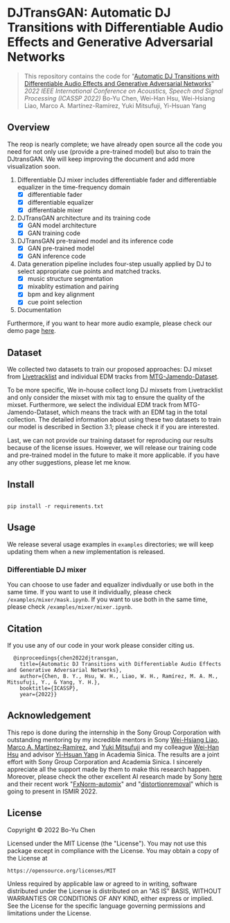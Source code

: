 # DJTransGAN: Automatic DJ Transitions with Differentiable Audio Effects and Generative Adversarial Networks

> This repository contains the code for "[Automatic DJ Transitions with Differentiable Audio Effects and Generative Adversarial Networks](https://arxiv.org/abs/2110.06525)"
> *2022 IEEE International Conference on Acoustics, Speech and Signal Processing (ICASSP 2022)*
> Bo-Yu Chen, Wei-Han Hsu, Wei-Hsiang Liao, Marco A. Martínez-Ramírez, Yuki Mitsufuji, Yi-Hsuan Yang

## Overview


The reop is nearly complete; we have already open source all the code you need for not only use (provide a pre-trained model) but also to train the DJtransGAN. We will keep improving the document and add more visualization soon.

1. Differentiable DJ mixer includes differentiable fader and differentiable equalizer in the time-frequency domain 
    - [x] differentiable fader
    - [x] differentiable equalizer
    - [x] differentiable mixer
2. DJTransGAN architecture and its training code 
    - [X] GAN model architecture
    - [X] GAN training code
3. DJTransGAN pre-trained model and its inference code
    - [X] GAN pre-trained model
    - [X] GAN inference code
4. Data generation pipeline includes four-step usually applied by DJ to select appropriate cue points and matched tracks. 
    - [X] music structure segmentation
    - [X] mixablity estimation and pairing
    - [X] bpm and key alignment
    - [X] cue point selection
5. Documentation

Furthermore, if you want to hear more audio example, please check our demo page [here](https://paulyuchen.com/djtransgan-icassp2022/).


## Dataset

We collected two datasets to train our proposed approaches: DJ mixset from [Livetracklist](https://www.livetracklist.com/) and individual EDM tracks from [MTG-Jamendo-Dataset](https://github.com/MTG/mtg-jamendo-dataset). 

To be more specific, We in-house collect long DJ mixsets from Livetracklist and only consider the mixset with mix tag to ensure the quality of the mixset. Furthermore, we select the individual EDM track from MTG-Jamendo-Dataset, which means the track with an EDM tag in the total collection. The detailed information about using these two datasets to train our model is described in Section 3.1; please check it if you are interested. 

Last, we can not provide our training dataset for reproducing our results because of the license issues. However, we will release our training code and pre-trained model in the future to make it more applicable. if you have any other suggestions, please let me know.

## Install

```

pip install -r requirements.txt

```

## Usage 

We release several usage examples in `examples` directories; we will keep updating them when a new implementation is released.

### Differentiable DJ mixer


You can choose to use fader and equalizer indivdually or use both in the same time. If you want to use it individually, please check `/examples/mixer/mask.ipynb`. If you want to use both in the same time, please check `/examples/mixer/mixer.ipynb`.


## Citation

If you use any of our code in your work please consider citing us.

```
  @inproceedings{chen2022djtransgan,
    title={Automatic DJ Transitions with Differentiable Audio Effects and Generative Adversarial Networks},
    author={Chen, B. Y., Hsu, W. H., Liao, W. H., Ramírez, M. A. M., Mitsufuji, Y., & Yang, Y. H.},
    booktitle={ICASSP},
    year={2022}}
```

## Acknowledgement

This repo is done during the internship in the Sony Group Corporation with outstanding mentoring by my incredible mentors in Sony [Wei-Hsiang Liao](https://jp.linkedin.com/in/wei-hsiang-liao-66283154), [Marco A. Martínez-Ramírez](https://m-marco.com/), and [Yuki Mitsufuji](https://www.yukimitsufuji.com/) and my colleague [Wei-Han Hsu](https://github.com/ddman1101) and advisor [Yi-Hsuan Yang](https://www.citi.sinica.edu.tw/pages/yang/) in Academia  Sinica. The results are a joint effort with Sony Group Corporation and  Academia  Sinica. I sincerely appreciate all the support made by them to make this research happen. Moreover, please check the other excellent AI research made by Sony [here](https://github.com/sony/ai-research-code) and their recent work "[FxNorm-automix](https://marco-martinez-sony.github.io/FxNorm-automix/)" and "[distortionremoval](https://joimort.github.io/distortionremoval/)" which is going to present in ISMIR 2022.



## License
Copyright © 2022 Bo-Yu Chen

Licensed under the MIT License (the "License"). You may not use this
package except in compliance with the License. You may obtain a copy of the
License at

    https://opensource.org/licenses/MIT

Unless required by applicable law or agreed to in writing, software
distributed under the License is distributed on an "AS IS" BASIS,
WITHOUT WARRANTIES OR CONDITIONS OF ANY KIND, either express or implied.
See the License for the specific language governing permissions and
limitations under the License.
